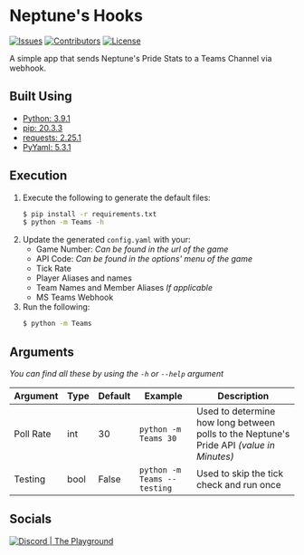 # Neptune's Hooks
[![Issues](https://img.shields.io/github/issues/Macro303/Neptunes-Hooks.svg?style=flat-square)](https://github.com/Macro303/Neptunes-Hooks/issues)
[![Contributors](https://img.shields.io/github/contributors/Macro303/Neptunes-Hooks.svg?style=flat-square)](https://github.com/Macro303/Neptunes-Hooks/graphs/contributors)
[![License](https://img.shields.io/github/license/Macro303/Neptunes-Hooks.svg?style=flat-square)](https://opensource.org/licenses/MIT)

A simple app that sends Neptune's Pride Stats to a Teams Channel via webhook.

## Built Using
 - [Python: 3.9.1](https://www.python.org/)
 - [pip: 20.3.3](https://pypi.org/project/pip/)
 - [requests: 2.25.1](https://pypi.org/project/requests/)
 - [PyYaml: 5.3.1](https://pypi.org/project/PyYaml/)

## Execution
1. Execute the following to generate the default files:
   ```bash
   $ pip install -r requirements.txt
   $ python -m Teams -h
   ```
2. Update the generated `config.yaml` with your:
    - Game Number: *Can be found in the url of the game*
    - API Code: *Can be found in the options' menu of the game*
    - Tick Rate
    - Player Aliases and names
    - Team Names and Member Aliases *If applicable* 
    - MS Teams Webhook
3. Run the following:
   ```bash
   $ python -m Teams
   ```

## Arguments
*You can find all these by using the `-h` or `--help` argument*

| Argument | Type | Default | Example | Description |
| -------- | ---- | ------- | ------- | ----------- |
| Poll Rate | int | 30 | `python -m Teams 30` | Used to determine how long between polls to the Neptune's Pride API *(value in Minutes)* |
| Testing | bool | False | `python -m Teams --testing` | Used to skip the tick check and run once |

## Socials
[![Discord | The Playground](https://discord.com/api/v6/guilds/618581423070117932/widget.png?style=banner2)](https://discord.gg/nqGMeGg)  